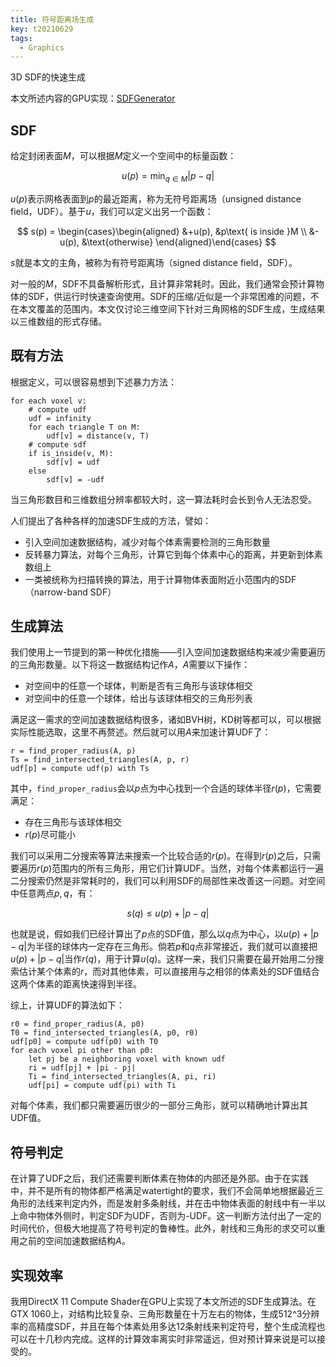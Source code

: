 ```yaml
---
title: 符号距离场生成
key: t20210629
tags:
  - Graphics
---
```


3D SDF的快速生成

<!--more-->

本文所述内容的GPU实现：[SDFGenerator](https://github.com/AirGuanZ/SDFGenerator)

## SDF

给定封闭表面$M$，可以根据$M$定义一个空间中的标量函数：

$$
u(p) = \min_{q \in M} |p - q|
$$

$u(p)$表示网格表面到$p$的最近距离，称为无符号距离场（unsigned distance field，UDF）。基于$u$，我们可以定义出另一个函数：

$$
s(p) = \begin{cases}\begin{aligned}
&+u(p), &p\text{ is inside }M \\
&-u(p), &\text{otherwise}
\end{aligned}\end{cases}
$$

$s$就是本文的主角，被称为有符号距离场（signed distance field，SDF）。

对一般的$M$，SDF不具备解析形式，且计算非常耗时。因此，我们通常会预计算物体的SDF，供运行时快速查询使用。SDF的压缩/近似是一个非常困难的问题，不在本文覆盖的范围内。本文仅讨论三维空间下针对三角网格的SDF生成，生成结果以三维数组的形式存储。

## 既有方法

根据定义，可以很容易想到下述暴力方法：

```
for each voxel v:
    # compute udf
    udf = infinity
    for each triangle T on M:
        udf[v] = distance(v, T)
    # compute sdf
    if is_inside(v, M):
        sdf[v] = udf
    else
        sdf[v] = -udf
```

当三角形数目和三维数组分辨率都较大时，这一算法耗时会长到令人无法忍受。

人们提出了各种各样的加速SDF生成的方法，譬如：

* 引入空间加速数据结构，减少对每个体素需要检测的三角形数量
* 反转暴力算法，对每个三角形，计算它到每个体素中心的距离，并更新到体素数组上
* 一类被统称为扫描转换的算法，用于计算物体表面附近小范围内的SDF（narrow-band SDF）

## 生成算法

我们使用上一节提到的第一种优化措施——引入空间加速数据结构来减少需要遍历的三角形数量。以下将这一数据结构记作$A$，$A$需要以下操作：

* 对空间中的任意一个球体，判断是否有三角形与该球体相交
* 对空间中的任意一个球体，给出与该球体相交的三角形列表

满足这一需求的空间加速数据结构很多，诸如BVH树，KD树等都可以，可以根据实际性能选取，这里不再赘述。然后就可以用$A$来加速计算UDF了：

```
r = find_proper_radius(A, p)
Ts = find_intersected_triangles(A, p, r)
udf[p] = compute udf(p) with Ts
```

其中，`find_proper_radius`会以$p$点为中心找到一个合适的球体半径$r(p)$，它需要满足：

* 存在三角形与该球体相交
* $r(p)$尽可能小

我们可以采用二分搜索等算法来搜索一个比较合适的$r(p)$。在得到$r(p)$之后，只需要遍历$r(p)$范围内的所有三角形，用它们计算UDF。当然，对每个体素都运行一遍二分搜索仍然是非常耗时的，我们可以利用SDF的局部性来改善这一问题。对空间中任意两点$p, q$，有：

$$
s(q) \le u(p) + |p - q|
$$

也就是说，假如我们已经计算出了$p$点的SDF值，那么以$q$点为中心，以$u(p) + |p - q|$为半径的球体内一定存在三角形。倘若$p$和$q$点非常接近，我们就可以直接把$u(p) + |p - q|$当作$r(q)$，用于计算$u(q)$。这样一来，我们只需要在最开始用二分搜索估计某个体素的$r$，而对其他体素，可以直接用与之相邻的体素处的SDF值结合这两个体素的距离快速得到半径。

综上，计算UDF的算法如下：

```
r0 = find_proper_radius(A, p0)
T0 = find_intersected_triangles(A, p0, r0)
udf[p0] = compute udf(p0) with T0
for each voxel pi other than p0:
    let pj be a neighboring voxel with known udf
    ri = udf[pj] + |pi - pj|
    Ti = find_intersected_triangles(A, pi, ri)
    udf[pi] = compute udf(pi) with Ti
```

对每个体素，我们都只需要遍历很少的一部分三角形，就可以精确地计算出其UDF值。

## 符号判定

在计算了UDF之后，我们还需要判断体素在物体的内部还是外部。由于在实践中，并不是所有的物体都严格满足watertight的要求，我们不会简单地根据最近三角形的法线来判定内外，而是发射多条射线，并在击中物体表面的射线中有一半以上命中物体外侧时，判定SDF为UDF，否则为-UDF。这一判断方法付出了一定的时间代价，但极大地提高了符号判定的鲁棒性。此外，射线和三角形的求交可以重用之前的空间加速数据结构$A$。

## 实现效率

我用DirectX 11 Compute Shader在GPU上实现了本文所述的SDF生成算法。在GTX 1060上，对结构比较复杂、三角形数量在十万左右的物体，生成512^3分辨率的高精度SDF，并且在每个体素处用多达12条射线来判定符号，整个生成流程也可以在十几秒内完成。这样的计算效率离实时非常遥远，但对预计算来说是可以接受的。
